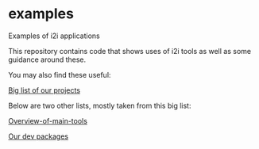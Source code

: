 # examples

Examples of i2i applications

This repository contains code that shows uses of i2i tools as well as some guidance around these.

You may also find these useful:

[Big list of our projects](https://github.com/i2mint/examples/blob/master/big_list_of_our_projects)

Below are two other lists, mostly taken from this big list:

[Overview-of-main-tools](https://github.com/otosense/omisc/wiki/Overview-of-main-tools)

[Our dev packages](https://github.com/otosense/omisc/wiki/Our-dev-packages)

